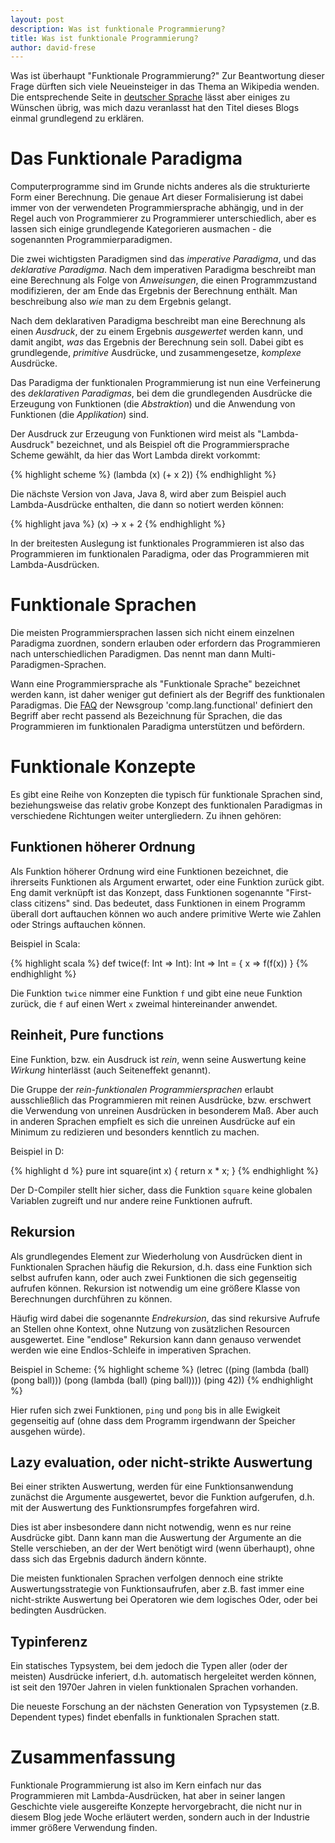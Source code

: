 ```yaml
---
layout: post
description: Was ist funktionale Programmierung?
title: Was ist funktionale Programmierung?
author: david-frese
---
```


Was ist überhaupt "Funktionale Programmierung?" Zur Beantwortung
dieser Frage dürften sich viele Neueinsteiger in das Thema an
Wikipedia wenden. Die entsprechende Seite in [deutscher
Sprache](http://de.wikipedia.org/wiki/Funktionale_Programmierung)
lässt aber einiges zu Wünschen übrig, was mich dazu veranlasst hat den
Titel dieses Blogs einmal grundlegend zu erklären.

<!-- more start -->

Das Funktionale Paradigma
=========================

Computerprogramme sind im Grunde nichts anderes als die strukturierte
Form einer Berechnung. Die genaue Art dieser Formalisierung ist dabei
immer von der verwendeten Programmiersprache abhängig, und in der
Regel auch von Programmierer zu Programmierer unterschiedlich, aber es
lassen sich einige grundlegende Kategorieren ausmachen - die
sogenannten Programmierparadigmen.

Die zwei wichtigsten Paradigmen sind das _imperative Paradigma_, und
das _deklarative Paradigma_. Nach dem imperativen Paradigma beschreibt
man eine Berechnung als Folge von _Anweisungen_, die einen
Programmzustand modifizieren, der am Ende das Ergebnis der Berechnung
enthält. Man beschreibung also _wie_ man zu dem Ergebnis gelangt.

Nach dem deklarativen Paradigma beschreibt man eine Berechnung als
einen _Ausdruck_, der zu einem Ergebnis _ausgewertet_ werden kann, und
damit angibt, _was_ das Ergebnis der Berechnung sein soll. Dabei gibt
es grundlegende, _primitive_ Ausdrücke, und zusammengesetze,
_komplexe_ Ausdrücke.

Das Paradigma der funktionalen Programmierung ist nun eine
Verfeinerung des _deklarativen Paradigmas_, bei dem die grundlegenden
Ausdrücke die Erzeugung von Funktionen (die _Abstraktion_) und die
Anwendung von Funktionen (die _Applikation_) sind.

Der Ausdruck zur Erzeugung von Funktionen wird meist als
"Lambda-Ausdruck" bezeichnet, und als Beispiel oft die
Programmiersprache Scheme gewählt, da hier das Wort Lambda direkt
vorkommt:

{% highlight scheme %}
   (lambda (x) (+ x 2))
{% endhighlight %}

Die nächste Version von Java, Java 8, wird aber zum Beispiel auch
Lambda-Ausdrücke enthalten, die dann so notiert werden können:

{% highlight java %}
   (x) -> x + 2
{% endhighlight %}

In der breitesten Auslegung ist funktionales Programmieren ist also
das Programmieren im funktionalen Paradigma, oder das Programmieren
mit Lambda-Ausdrücken.

Funktionale Sprachen
====================

Die meisten Programmiersprachen lassen sich nicht einem einzelnen
Paradigma zuordnen, sondern erlauben oder erfordern das Programmieren
nach unterschiedlichen Paradigmen. Das nennt man dann
Multi-Paradigmen-Sprachen.

Wann eine Programmiersprache als "Funktionale Sprache" bezeichnet
werden kann, ist daher weniger gut definiert als der Begriff des
funktionalen Paradigmas. Die
[FAQ](http://www.cs.nott.ac.uk/~gmh/faq.html) der Newsgroup
'comp.lang.functional' definiert den Begriff aber recht passend als
Bezeichnung für Sprachen, die das Programmieren im funktionalen
Paradigma unterstützen und befördern.

Funktionale Konzepte
====================

Es gibt eine Reihe von Konzepten die typisch für funktionale Sprachen
sind, beziehungsweise das relativ grobe Konzept des funktionalen Paradigmas
in verschiedene Richtungen weiter untergliedern. Zu ihnen gehören:

Funktionen höherer Ordnung
--------------------------

Als Funktion höherer Ordnung wird eine Funktionen bezeichnet, die
ihrerseits Funktionen als Argument erwartet, oder eine Funktion zurück
gibt. Eng damit verknüpft ist das Konzept, dass Funktionen sogenannte
"First-class citizens" sind. Das bedeutet, dass Funktionen in einem
Programm überall dort auftauchen können wo auch andere primitive Werte
wie Zahlen oder Strings auftauchen können.

Beispiel in Scala:

{% highlight scala %}
  def twice(f: Int => Int): Int => Int = { x => f(f(x)) }
{% endhighlight %}

Die Funktion `twice` nimmer eine Funktion `f` und gibt eine neue
Funktion zurück, die `f` auf einen Wert `x` zweimal hintereinander
anwendet.

Reinheit, Pure functions
------------------------

Eine Funktion, bzw. ein Ausdruck ist _rein_, wenn seine Auswertung
keine _Wirkung_ hinterlässt (auch Seiteneffekt genannt).

Die Gruppe der _rein-funktionalen Programmiersprachen_ erlaubt
ausschließlich das Programmieren mit reinen Ausdrücke, bzw. erschwert
die Verwendung von unreinen Ausdrücken in besonderem Maß. Aber auch in
anderen Sprachen empfielt es sich die unreinen Ausdrücke auf ein
Minimum zu redizieren und besonders kenntlich zu machen.

Beispiel in D:

{% highlight d %}
pure int square(int x) {
  return x * x;
}
{% endhighlight %}

Der D-Compiler stellt hier sicher, dass die Funktion `square` keine
globalen Variablen zugreift und nur andere reine Funktionen aufruft.

Rekursion
---------

Als grundlegendes Element zur Wiederholung von Ausdrücken dient in
Funktionalen Sprachen häufig die Rekursion, d.h. dass eine Funktion
sich selbst aufrufen kann, oder auch zwei Funktionen die sich
gegenseitig aufrufen können. Rekursion ist notwendig um eine größere
Klasse von Berechnungen durchführen zu können.

Häufig wird dabei die sogenannte _Endrekursion_, das sind rekursive
Aufrufe an Stellen ohne Kontext, ohne Nutzung von zusätzlichen
Resourcen ausgewertet. Eine "endlose" Rekursion kann dann genauso
verwendet werden wie eine Endlos-Schleife in imperativen Sprachen.

Beispiel in Scheme:
{% highlight scheme %}
(letrec ((ping (lambda (ball) (pong ball)))
         (pong (lambda (ball) (ping ball))))
  (ping 42))
{% endhighlight %}

Hier rufen sich zwei Funktionen, `ping` und `pong` bis in alle
Ewigkeit gegenseitig auf (ohne dass dem Programm irgendwann der
Speicher ausgehen würde).

<!--Beispiel in Haskell:
{% highlight haskell %}
numbers = 1 : map (+1) numbers
{% endhighlight %}
-->

Lazy evaluation, oder nicht-strikte Auswertung
-----------------

Bei einer strikten Auswertung, werden für eine Funktionsanwendung
zunächst die Argumente ausgewertet, bevor die Funktion aufgerufen,
d.h. mit der Auswertung des Funktionsrumpfes forgefahren wird.

Dies ist aber insbesondere dann nicht notwendig, wenn es nur reine
Ausdrücke gibt. Dann kann man die Auswertung der Argumente an die
Stelle verschieben, an der der Wert benötigt wird (wenn überhaupt),
ohne dass sich das Ergebnis dadurch ändern könnte.

Die meisten funktionalen Sprachen verfolgen dennoch eine strikte
Auswertungsstrategie von Funktionsaufrufen, aber z.B. fast immer eine
nicht-strikte Auswertung bei Operatoren wie dem logisches Oder, oder
bei bedingten Ausdrücken.

<!-- TODO
Beispiel in Hakell:
{% highlight haskell %}
getOrElse [] default = default
getOrElse (x : _) default = x

{% endhighlight %}
-->

Typinferenz
-----------

Ein statisches Typsystem, bei dem jedoch die Typen aller (oder der
meisten) Ausdrücke inferiert, d.h. automatisch hergeleitet werden
können, ist seit den 1970er Jahren in vielen funktionalen Sprachen
vorhanden.

Die neueste Forschung an der nächsten Generation von Typsystemen (z.B.
Dependent types) findet ebenfalls in funktionalen Sprachen statt.

<!--
Ein Wort zur Objekt-Orientierung
===
Smalltalk ist funktional (?)
--
    Actually I made up the term "object-oriented", and I can tell you I did not have C++ in mind.
    Alan Kay, OOPSLA 97
-->

Zusammenfassung
==============

Funktionale Programmierung ist also im Kern einfach nur das
Programmieren mit Lambda-Ausdrücken, hat aber in seiner langen
Geschichte viele ausgereifte Konzepte hervorgebracht, die nicht nur in
diesem Blog jede Woche erläutert werden, sondern auch in der Industrie
immer größere Verwendung finden.

